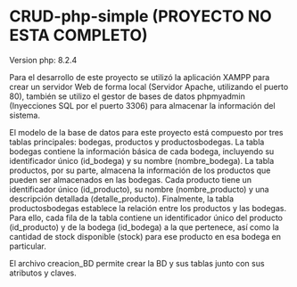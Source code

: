 # CRUD-php-simple (PROYECTO NO ESTA COMPLETO)

Version php: 8.2.4

Para el desarrollo de este proyecto se utilizó la aplicación XAMPP para crear un servidor Web de forma local (Servidor Apache, utilizando el puerto 80), también se utilizo el gestor de bases de datos phpmyadmin (Inyecciones SQL por el puerto 3306) para almacenar la información del sistema.

El modelo de la base de datos para este proyecto está compuesto por tres tablas principales: bodegas, productos y productosbodegas. La tabla bodegas contiene la información básica de cada bodega, incluyendo su identificador único (id_bodega) y su nombre (nombre_bodega). La tabla productos, por su parte, almacena la información de los productos que pueden ser almacenados en las bodegas. Cada producto tiene un identificador único (id_producto), su nombre (nombre_producto) y una descripción detallada (detalle_producto).
Finalmente, la tabla productosbodegas establece la relación entre los productos y las bodegas. Para ello, cada fila de la tabla contiene un identificador único del producto (id_producto) y de la bodega (id_bodega) a la que pertenece, así como la cantidad de stock disponible (stock) para ese producto en esa bodega en particular.

El archivo creacion_BD permite crear la BD y sus tablas junto con sus atributos y claves.
